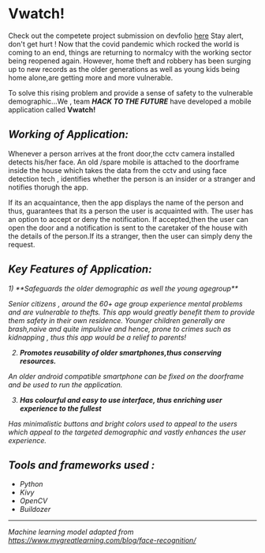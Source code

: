 # Vwatch!
Check out the competete project submission on devfolio [here](https://devfolio.co/projects/vwatch-ca84)
Stay alert, don't get hurt ! Now that the covid pandemic which rocked the world is coming to an end, things are returning to normalcy with the working sector being reopened again.
However, home theft and robbery has been surging up to new records as the older generations as well as young kids being home alone,are getting more and more vulnerable. 

To solve this rising problem and provide a sense of safety to the vulnerable demographic...We , team <B><i>HACK TO THE FUTURE</B></i> have developed a mobile application called <b>Vwatch!</b>

<h2><b><i> Working of Application:</b></i></h2>

Whenever a person arrives at the front door,the cctv camera installed detects his/her face. An old /spare mobile is attached to the doorframe inside the house which takes the data from the cctv and using face detection tech , identifies whether the person is an insider or a stranger and notifies thorugh the app.

If its an acquaintance, then the app displays the name of the person and thus, guarantees that its a person the user is acquainted with. The user has an option to accept or deny the notification. If accepted,then the user can open the door and a notification is sent to the caretaker of the house with the details of the person.If its a stranger, then the user can simply deny the request.

<h2><b><i> Key Features of Application: </b></u></h2>
1) **Safeguards the older demographic as well the young agegroup**
    
Senior citizens , around the 60+ age group experience mental problems and are vulnerable to thefts. This app would greatly benefit them to provide them safety in their own residence.
        Younger children generally are brash,naive and quite impulsive and hence, prone to crimes such as kidnapping , thus this app would be a relief to parents!
        
2) **Promotes reusability of older smartphones,thus conserving resources.**

An older android compatible smartphone can be fixed on the doorframe and be used to run the application.  
    
3) **Has colourful and easy to use interface, thus enriching user experience to the fullest**
     
Has minimalistic buttons and bright colors used to appeal to the users which appeal to the targeted demographic and vastly enhances the user experience.       

<h2> Tools and frameworks used : </h2>
    
   <ul>
        <li> Python </li>
    <li> Kivy   </li> 
        <li> OpenCV </li>
        <li> Buildozer </li>
    </ul>
   

_______
Machine learning model adapted from https://www.mygreatlearning.com/blog/face-recognition/
